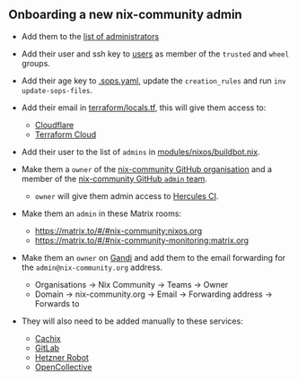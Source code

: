 ## Onboarding a new nix-community admin

- Add them to the [list of administrators](../docs/administrators.md)

- Add their user and ssh key to [users](../users) as member of the `trusted` and `wheel` groups.

- Add their age key to [.sops.yaml](../.sops.yaml), update the `creation_rules` and run `inv update-sops-files`.

- Add their email in [terraform/locals.tf](../terraform/locals.tf), this will give them access to:

  - [Cloudflare](https://dash.cloudflare.com/login)
  - [Terraform Cloud](https://app.terraform.io)

- Add their user to the list of `admins` in [modules/nixos/buildbot.nix](../modules/nixos/buildbot.nix).

- Make them a `owner` of the [nix-community GitHub organisation](https://github.com/nix-community) and a member of the [nix-community GitHub `admin` team](https://github.com/orgs/nix-community/teams/admin/members).

  - `owner` will give them admin access to [Hercules CI](https://hercules-ci.com/github/nix-community).

- Make them an `admin` in these Matrix rooms:

  - https://matrix.to/#/#nix-community:nixos.org
  - https://matrix.to/#/#nix-community-monitoring:matrix.org

- Make them an `owner` on [Gandi](https://admin.gandi.net/) and add them to the email forwarding for the `admin@nix-community.org` address.

  - Organisations -> Nix Community -> Teams -> Owner
  - Domain -> nix-community.org -> Email -> Forwarding address -> Forwards to

- They will also need to be added manually to these services:

  - [Cachix](https://app.cachix.org/organization/nix-community/settings)
  - [GitLab](https://gitlab.com/groups/nix-community/-/group_members)
  - [Hetzner Robot](https://robot.hetzner.com/key/index)
  - [OpenCollective](https://opencollective.com/nix-community/admin/team)
